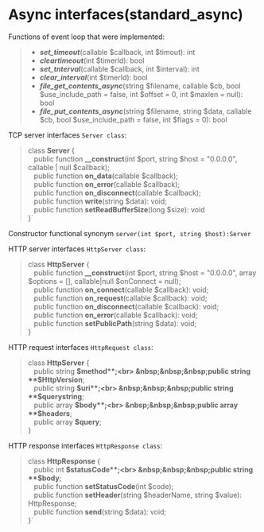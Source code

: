 # Async interfaces(standard_async)

Functions of event loop that were implemented:
>-  **_set_timeout_**(callable $callback, int $timout): int
>-  **_cleartimeout_**(int $timerId): bool
>-  **_set_tnterval_**(callable $callback, int $interval): int
>-  **_clear_interval_**(int $timerId): bool
>-  **_file_get_contents_async_**(string $filename, callable $cb, bool $use_include_path = false, int $offset = 0, int $maxlen = null): bool
>-  **_file_put_contents_async_**(string $filename, string $data, callable $cb, bool $use_include_path = false, int $flags = 0): bool

TCP server interfaces `Server class`:
> class **Server** {<br>
 &nbsp;&nbsp;&nbsp;public function **__construct**(int $port, string $host = "0.0.0.0", callable | null $callback);<br>
 &nbsp;&nbsp;&nbsp;public function **on_data**(callable $callback);<br>
 &nbsp;&nbsp;&nbsp;public function **on_error**(callable $callback);<br>
 &nbsp;&nbsp;&nbsp;public function **on_disconnect**(callable $callback);<br>
 &nbsp;&nbsp;&nbsp;public function **write**(string $data): void;<br>
 &nbsp;&nbsp;&nbsp;public function **setReadBufferSize**(long $size): void<br>
 }`

Constructor functional synonym `server(int $port, string $host):Server`


HTTP server interfaces `HttpServer class`:
> class **HttpServer** {<br>
&nbsp;&nbsp;&nbsp;public function **__construct**(int $port, string $host = "0.0.0.0", array $options = [], callable|null $onConnect = null);<br>
&nbsp;&nbsp;&nbsp;public function **on_connect**(callable $callback): void;<br>
&nbsp;&nbsp;&nbsp;public function **on_request**(callable $callback): void;<br>
&nbsp;&nbsp;&nbsp;public function **on_disconnect**(callable $callback): void;<br>
&nbsp;&nbsp;&nbsp;public function **on_error**(callable $callback): void;<br>
&nbsp;&nbsp;&nbsp;public function **setPublicPath**(string $data): void;<br>
}

 
HTTP request interfaces `HttpRequest class`:
> class **HttpServer** {<br>
&nbsp;&nbsp;&nbsp;public string **$method**;<br>
&nbsp;&nbsp;&nbsp;public string **$HttpVersion**;<br>
&nbsp;&nbsp;&nbsp;public string **$uri**;<br>
&nbsp;&nbsp;&nbsp;public string **$querystring**;<br>
&nbsp;&nbsp;&nbsp;public array **$body**;<br>
&nbsp;&nbsp;&nbsp;public array **$headers**;<br>
&nbsp;&nbsp;&nbsp;public array **$query**;<br>
}

HTTP response interfaces `HttpResponse class`:
> class **HttpResponse** {<br>
&nbsp;&nbsp;&nbsp;public int **$statusCode**;<br>
&nbsp;&nbsp;&nbsp;public string **$body**;<br>
&nbsp;&nbsp;&nbsp;public function **setStatusCode**(int $code);<br>
&nbsp;&nbsp;&nbsp;public function **setHeader**(string $headerName, string $value): HttpResponse;<br>
&nbsp;&nbsp;&nbsp;public function **send**(string $data): void;<br>
}`
